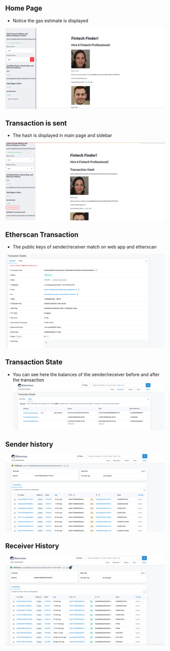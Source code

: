 ## Home Page
- Notice the gas estimate is displayed

![image](Images/img1.png)

## Transaction is sent
- The hash is displayed in main page and sidebar

![image](Images/img2.png)

## Etherscan Transaction
- The public keys of sender/receiver match on web app and etherscan

![image](Images/img3.png)

## Transaction State
- You can see here the balances of the sender/receiver before and after the transaction
![image](Images/img5.png)

## Sender history
![image](Images/img4.png)

## Receiver History
![image](Images/img6.png)